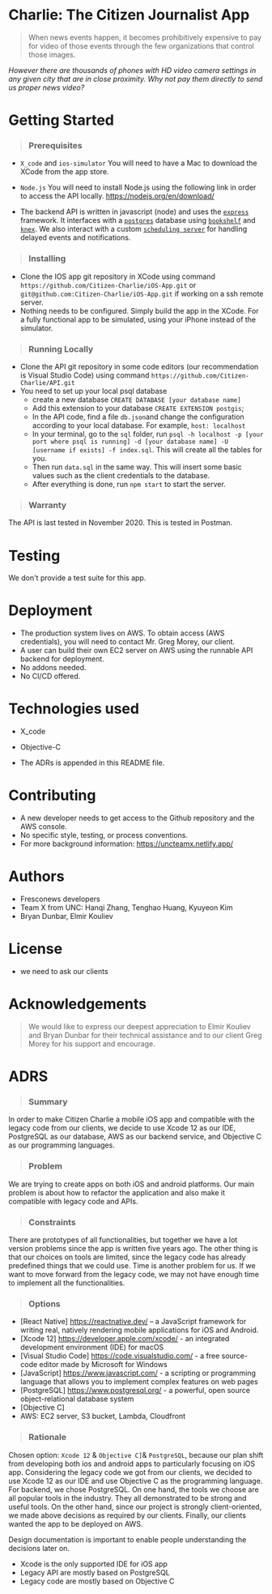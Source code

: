 # Charlie: The Citizen Journalist App

> When news events happen, it becomes prohibitively expensive to pay for video of those events through the few organizations that control those images. 

_However there are thousands of phones with HD video camera settings in any given city that are in close proximity. Why not pay them directly to send us proper news video?_

  

# Getting Started

  

>  ### Prerequisites

+ `X_code` and `ios-simulator`
  You will need to have a Mac to download the XCode from the app store. 

+ `Node.js`
  You will need to install Node.js using the following link in order to access the API locally. 
  https://nodejs.org/en/download/
- The backend API is written in javascript (node) and uses the  [`express`](https://github.com/expressjs/express)  framework. It interfaces with a  [`postgres`](https://www.postgresql.org/)  database using  [`bookshelf`](http://bookshelfjs.org/)  and  [`knex`](http://knexjs.org/). We also interact with a custom  [`scheduling server`](https://github.com/miketerpak/scheduler)  for handling delayed events and notifications.

>  ### Installing
+ Clone the IOS app git repository in XCode using command `https://github.com/Citizen-Charlie/iOS-App.git` or `git@github.com:Citizen-Charlie/iOS-App.git` if working on a ssh remote server. 
+ Nothing needs to be configured. Simply build the app in the XCode. For a fully functional app to be simulated, using your iPhone instead of the simulator.
  
>  ### Running Locally
+ Clone the API git repository in some code editors (our recommendation is Visual Studio Code) using command `https://github.com/Citizen-Charlie/API.git`
+ You need to set up your local psql database
    + create a new database `CREATE DATABASE [your database name]`
    + Add this extension to your database `CREATE EXTENSION postgis`;
    + In the API code, find a file `db.json`and change the configuration according to your local database. For example, `host: localhost`
    + In your terminal, go to the `sql` folder, run `psql -h localhost -p [your port where psql is running] -d [your database name] -U [username if exists] -f index.sql`. This will create all the tables for you.
    + Then run `data.sql` in the same way. This will insert some basic values such as the client credentials to the database.
    + After everything is done, run `npm start` to start the server.
  
>  ### Warranty
The API is last tested in November 2020. This is tested in Postman.

  

# Testing

  We don't provide a test suite for this app. 


# Deployment
+ The production system lives on AWS. To obtain access (AWS credentials), you will need to contact Mr. Greg Morey, our client. 
+ A user can build their own EC2 server on AWS using the runnable API backend for deployment. 
+ No addons needed.
+ No CI/CD offered.
  

# Technologies used

+ X_code

+ Objective-C

+ The ADRs is appended in this README file.

  

# Contributing

 + A new developer needs to get access to the Github repository and the AWS console.
 + No specific style, testing, or process conventions.
 + For more background information: https://uncteamx.netlify.app/

  

# Authors

+ Fresconews developers
+ Team X from UNC: Hanqi Zhang, Tenghao Huang, Kyuyeon Kim
+ Bryan Dunbar, Elmir Kouliev

 
# License
+ we need to ask our clients
  

# Acknowledgements

> We would like to express our deepest appreciation to Elmir Kouliev and Bryan Dunbar for their technical assistance and to our client Greg Morey for his support and encourage.

# ADRS


>  ### Summary

In order to make Citizen Charlie a mobile iOS app and compatible with the legacy code from our clients, we decide to use Xcode 12 as our IDE, PostgreSQL as our database, AWS as our backend service, and Objective C as our programming languages.

>  ### Problem
We are trying to create apps on both iOS and android platforms. Our main problem is about how to refactor the application and also make it compatible with legacy code and APIs.  

>  ### Constraints
 There are prototypes of all functionalities, but together we have a lot version problems since the app is written five years ago. The other thing is that our choices on tools are limited, since the legacy code has already predefined things that we could use. Time is another problem for us. If we want to move forward from the legacy code, we may not have enough time to implement all the functionalities.

>  ### Options

* [React Native] https://reactnative.dev/ – a JavaScript framework for writing real, natively rendering mobile applications for iOS and Android.
* [Xcode 12] https://developer.apple.com/xcode/ - an integrated development environment (IDE) for macOS
* [Visual Studio Code] https://code.visualstudio.com/ - a free source-code editor made by Microsoft for Windows
* [JavaScript] https://www.javascript.com/ -  a scripting or programming language that allows you to implement complex features on web pages
* [PostgreSQL] https://www.postgresql.org/ - a powerful, open source object-relational database system
* [Objective C] 
* AWS: EC2 server, S3 bucket, Lambda, Cloudfront


>  ### Rationale

Chosen option: `Xcode 12` & `Objective C]`& `PostgreSQL`, because our plan shift from developing both ios and android apps to particularly focusing on iOS app. Considering the legacy code we got from our clients, we decided to use Xcode 12 as our IDE and use Objective C as the programming language. For backend, we chose PostgreSQL. On one hand, the tools we choose are all popular tools in the industry. They all demonstrated to be strong and useful tools. On the other hand, since our project is strongly client-oriented, we made above decisions as required by our clients. Finally, our clients wanted the app to be deployed on AWS.

Design documentation is important to enable people understanding the decisions later on.
* Xcode is the only supported IDE for iOS app
* Legacy API are mostly based on PostgreSQL
* Legacy code are mostly based on Objective C

